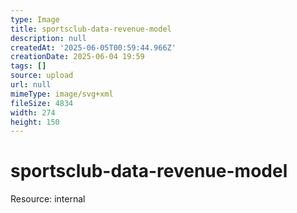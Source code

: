 ```yaml
---
type: Image
title: sportsclub-data-revenue-model
description: null
createdAt: '2025-06-05T00:59:44.966Z'
creationDate: 2025-06-04 19:59
tags: []
source: upload
url: null
mimeType: image/svg+xml
fileSize: 4834
width: 274
height: 150
---
```


# sportsclub-data-revenue-model


Resource: internal


